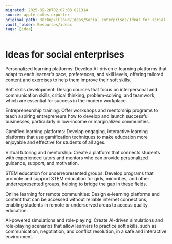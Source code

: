 ```yaml
---
migrated: 2025-09-20T02:07:03.821314
source: apple-notes-exporter
original_path: Backup/iCloud/Ideas/Social enterprises/Ideas for social enterprises.md
vault_folder: Resources/ideas
tags: [idea]
---
```

# Ideas for social enterprises 

Personalized learning platforms: Develop AI-driven e-learning platforms that adapt to each learner's pace, preferences, and skill levels, offering tailored content and exercises to help them improve their soft skills. 

Soft skills development: Design courses that focus on interpersonal and communication skills, critical thinking, problem-solving, and teamwork, which are essential for success in the modern workplace.

Entrepreneurship training: Offer workshops and mentorship programs to teach aspiring entrepreneurs how to develop and launch successful businesses, particularly in low-income or marginalized communities.

Gamified learning platforms: Develop engaging, interactive learning platforms that use gamification techniques to make education more enjoyable and effective for students of all ages.

Virtual tutoring and mentorship: Create a platform that connects students with experienced tutors and mentors who can provide personalized guidance, support, and motivation.

STEM education for underrepresented groups: Develop programs that promote and support STEM education for girls, minorities, and other underrepresented groups, helping to bridge the gap in these fields.

Online learning for remote communities: Design e-learning platforms and content that can be accessed without reliable internet connections, enabling students in remote or underserved areas to access quality education.

AI-powered simulations and role-playing: Create AI-driven simulations and role-playing scenarios that allow learners to practice soft skills, such as communication, negotiation, and conflict resolution, in a safe and interactive environment.
